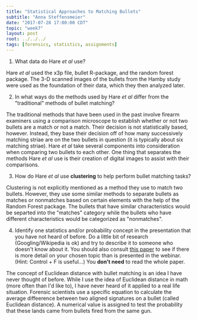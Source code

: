 ```yaml
---
title: "Statistical Approaches to Matching Bullets"
subtitle: "Anna Steffensmeier"
date: "2017-07-28 17:00:00 CDT"
topic: "week7"
layout: post
root: ../../../
tags: [forensics, statistics, assignments]
---
```

 

1. What data do Hare *et al* use? 

Hare *et al* used the x3p file, bullet R-package, and the random forest package. The 3-D scanned images of the bullets from the Hamby study were used as the foundation of their data, which they then analyzed later.

2. In what ways do the methods used by Hare *et al* differ from the "traditional" methods of bullet matching? 

The traditional methods that have been used in the past involve firearm examiners using a comparison microscope to establish whether or not two bullets are a match or not a match. Their decision is not statistically based, however. Instead, they base their decision off of how many successively matching striae are on the two bullets in question (it is typically about six matching striae). Hare *et al* take several components into consideration when comparing two bullets to each other. One thing that separates the methods Hare *et al* use  is their creation of digital images to assist with their comparisons.

3. How do Hare *et al* use **clustering** to help perform bullet matching tasks? 

Clustering is not explicitly mentioned as a method they use to match two bullets. However, they use some similar methods to separate bullets as matches or nonmatches based on certain elements with the help of the Random Forest package. The bullets that have similar characteristics would be separted into the "matches" category while the bullets who have different characteristics would be categorized as "nonmatches".

4. Identify one statistics and/or probability concept in the presentation that you have not heard of before. Do a little bit of research (Googling/Wikipedia is ok) and try to describe it to someone who doesn't know about it. You should also consult [this paper](bulletmatchingpaper.pdf) to see if there is more detail on your chosen topic than is presented in the webinar. (Hint: Control + F is useful...) You **don't need** to read the whole paper.

The concept of Euclidean distance with bullet matching is an idea I have never thought of before. While I use the idea of Euclidean distance in math (more often than I'd like to), I have never heard of it applied to a real life situation. Forensic scientists use a specific equation to calculate the average diffeerence between two aligned signatures on a bullet (called Euclidean distance). A numerical value is assigned to test the probability that these lands came from bullets fired from the same gun. 
